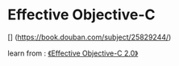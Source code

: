 # Effective Objective-C

[] (https://book.douban.com/subject/25829244/)

learn from : [《Effective Objective-C 2.0》](https://book.douban.com/subject/25829244/) 

